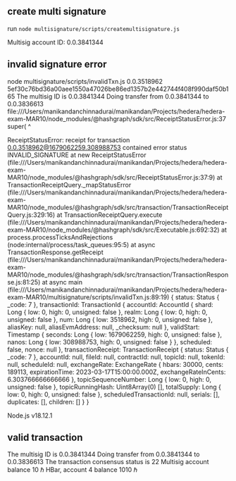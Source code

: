 
## create multi signature

run ```node multisignature/scripts/createmultisignature.js ```

Multisig account ID: 0.0.3841344


## invalid signature error

node multisignature/scripts/invalidTxn.js 
0.0.3518962
5ef30c76bd36a00aee1550a47026be86ed1357b2e442744f408f990daf50b165
The multisig ID is 0.0.3841344
Doing transfer from 0.0.3841344 to 0.0.3836613
file:///Users/manikandanchinnadurai/manikandan/Projects/hedera/hedera-exam-MAR10/node_modules/@hashgraph/sdk/src/ReceiptStatusError.js:37
        super(
        ^

ReceiptStatusError: receipt for transaction 0.0.3518962@1679062259.308988753 contained error status INVALID_SIGNATURE
    at new ReceiptStatusError (file:///Users/manikandanchinnadurai/manikandan/Projects/hedera/hedera-exam-MAR10/node_modules/@hashgraph/sdk/src/ReceiptStatusError.js:37:9)
    at TransactionReceiptQuery._mapStatusError (file:///Users/manikandanchinnadurai/manikandan/Projects/hedera/hedera-exam-MAR10/node_modules/@hashgraph/sdk/src/transaction/TransactionReceiptQuery.js:329:16)
    at TransactionReceiptQuery.execute (file:///Users/manikandanchinnadurai/manikandan/Projects/hedera/hedera-exam-MAR10/node_modules/@hashgraph/sdk/src/Executable.js:692:32)
    at process.processTicksAndRejections (node:internal/process/task_queues:95:5)
    at async TransactionResponse.getReceipt (file:///Users/manikandanchinnadurai/manikandan/Projects/hedera/hedera-exam-MAR10/node_modules/@hashgraph/sdk/src/transaction/TransactionResponse.js:81:25)
    at async main (file:///Users/manikandanchinnadurai/manikandan/Projects/hedera/hedera-exam-MAR10/multisignature/scripts/invalidTxn.js:89:19) {
  status: Status { _code: 7 },
  transactionId: TransactionId {
    accountId: AccountId {
      shard: Long { low: 0, high: 0, unsigned: false },
      realm: Long { low: 0, high: 0, unsigned: false },
      num: Long { low: 3518962, high: 0, unsigned: false },
      aliasKey: null,
      aliasEvmAddress: null,
      _checksum: null
    },
    validStart: Timestamp {
      seconds: Long { low: 1679062259, high: 0, unsigned: false },
      nanos: Long { low: 308988753, high: 0, unsigned: false }
    },
    scheduled: false,
    nonce: null
  },
  transactionReceipt: TransactionReceipt {
    status: Status { _code: 7 },
    accountId: null,
    fileId: null,
    contractId: null,
    topicId: null,
    tokenId: null,
    scheduleId: null,
    exchangeRate: ExchangeRate {
      hbars: 30000,
      cents: 189113,
      expirationTime: 2023-03-17T15:00:00.000Z,
      exchangeRateInCents: 6.303766666666666
    },
    topicSequenceNumber: Long { low: 0, high: 0, unsigned: false },
    topicRunningHash: Uint8Array(0) [],
    totalSupply: Long { low: 0, high: 0, unsigned: false },
    scheduledTransactionId: null,
    serials: [],
    duplicates: [],
    children: []
  }
}

Node.js v18.12.1

## valid transaction

The multisig ID is 0.0.3841344
Doing transfer from 0.0.3841344 to 0.0.3836613
The transaction consensus status is 22
Multisig account balance 10 ℏ HBar, account 4 balance 1010 ℏ